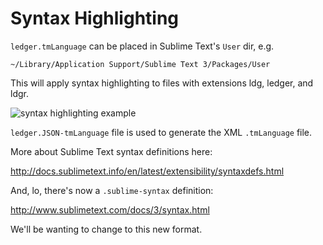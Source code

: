 # Syntax Highlighting

`ledger.tmLanguage` can be placed in Sublime Text's `User` dir, e.g.

    ~/Library/Application Support/Sublime Text 3/Packages/User

This will apply syntax highlighting to files with extensions ldg,
ledger, and ldgr.

![syntax highlighting
example](../docs/images/ledger-syntax-highlighting-2.png)

`ledger.JSON-tmLanguage` file is used to generate the XML `.tmLanguage`
file.

More about Sublime Text syntax definitions here:

http://docs.sublimetext.info/en/latest/extensibility/syntaxdefs.html

And, lo, there's now a `.sublime-syntax` definition:

http://www.sublimetext.com/docs/3/syntax.html

We'll be wanting to change to this new format.
